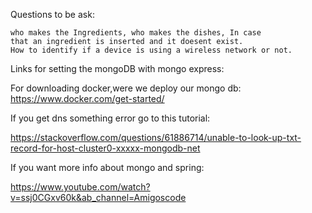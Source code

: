 Questions to be ask:

    who makes the Ingredients, who makes the dishes, In case
    that an ingredient is inserted and it doesent exist.
    How to identify if a device is using a wireless network or not.

Links for setting the mongoDB with mongo express:

For downloading docker,were we deploy our mongo db:    
https://www.docker.com/get-started/

If you get dns something error go to this tutorial:

https://stackoverflow.com/questions/61886714/unable-to-look-up-txt-record-for-host-cluster0-xxxxx-mongodb-net

If you want more info about mongo and spring:

https://www.youtube.com/watch?v=ssj0CGxv60k&ab_channel=Amigoscode


    
    



